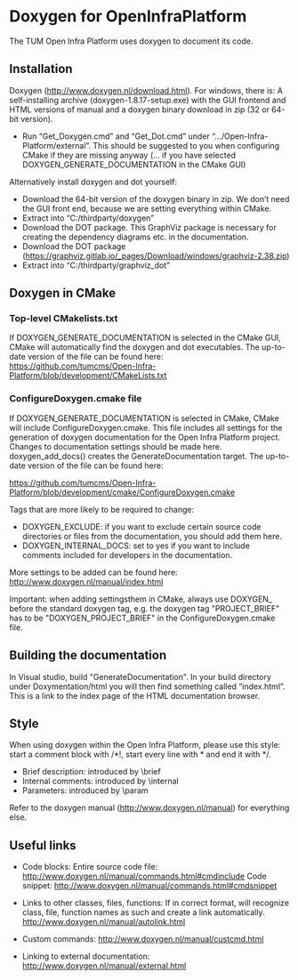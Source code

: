 # Doxygen for OpenInfraPlatform 
The TUM Open Infra Platform uses doxygen to document its code.

## Installation
Doxygen (http://www.doxygen.nl/download.html). For windows, there is:
A self-installing archive (doxygen-1.8.17-setup.exe) with the GUI frontend and HTML versions of manual and a doxygen binary download in zip (32 or 64-bit version).

- Run “Get_Doxygen.cmd” and “Get_Dot.cmd” under “.../Open-Infra-Platform/external”. This should be suggested to you when configuring CMake if they are missing anyway (... if you have selected DOXYGEN_GENERATE_DOCUMENTATION in the CMake GUI) 

Alternatively install doxygen and dot yourself:
- Download the 64-bit version of the doxygen binary in zip. We don’t need the GUI front end, because we are setting everything within CMake. 
- Extract into “C:/thirdparty/doxygen”
- Download the DOT package. This GraphViz package is necessary for creating the dependency diagrams etc. in the documentation. 
- Download the DOT package (https://graphviz.gitlab.io/_pages/Download/windows/graphviz-2.38.zip)
- Extract into “C:/thirdparty/graphviz_dot”

## Doxygen in CMake

### Top-level CMakelists.txt
If DOXYGEN_GENERATE_DOCUMENTATION is selected in the CMake GUI, CMake will automatically find the doxygen and dot executables. The up-to-date version of the file can be found here:
https://github.com/tumcms/Open-Infra-Platform/blob/development/CMakeLists.txt

### ConfigureDoxygen.cmake file
If DOXYGEN_GENERATE_DOCUMENTATION is selected in CMake, CMake will include ConfigureDoxygen.cmake. This file includes all settings for the generation of doxygen documentation for the Open Infra Platform project. Changes to documentation settings should be made here. doxygen_add_docs() creates the GenerateDocumentation target. The up-to-date version of the file can be found here:

https://github.com/tumcms/Open-Infra-Platform/blob/development/cmake/ConfigureDoxygen.cmake

Tags that are more likely to be required to change:
- DOXYGEN_EXCLUDE: if you want to exclude certain source code directories or files from the documentation, you should add them here.
- DOXYGEN_INTERNAL_DOCS: set to yes if you want to include comments included for developers in the documentation. 

More settings to be added can be found here:
http://www.doxygen.nl/manual/index.html

Important: when adding settingsthem in CMake, always use DOXYGEN_ before the standard doxygen tag, e.g. the doxygen tag "PROJECT_BRIEF" has to be "DOXYGEN_PROJECT_BRIEF" in the ConfigureDoxygen.cmake file.

## Building the documentation
In Visual studio, build "GenerateDocumentation".
In your build directory under Doxymentation/html you will then find something called “index.html”. This is a link to the index page of the HTML documentation browser. 

## Style 
When using doxygen within the Open Infra Platform, please use this style: start a comment block with /*!, start every line with * and end it with */.

- Brief description: introduced by \brief 
- Internal comments: introduced by \internal
- Parameters: introduced by \param

Refer to the doxygen manual (http://www.doxygen.nl/manual) for everything else.

## Useful links

- Code blocks:
Entire source code file: http://www.doxygen.nl/manual/commands.html#cmdinclude 
Code snippet: http://www.doxygen.nl/manual/commands.html#cmdsnippet 

- Links to other classes, files, functions:
If in correct format, will recognize class, file, function names as such and create a link automatically. 
http://www.doxygen.nl/manual/autolink.html

- Custom commands:
http://www.doxygen.nl/manual/custcmd.html

- Linking to external documentation:
http://www.doxygen.nl/manual/external.html



